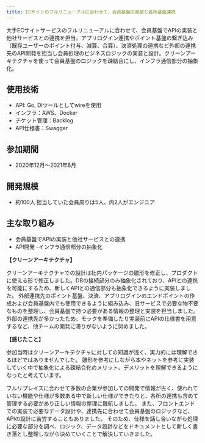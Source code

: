```yaml
---
title: ECサイトのフルリニューアルに合わせて、会員基盤の実装と各所基盤連携
---
```


大手ECサイトサービスのフルリニューアルに合わせて、会員基盤でAPIの実装と他社サービスとの連携を担当。アプリログイン連携やポイント基盤の繋ぎ込み（既存ユーザーのポイント付与、減算、合算）、決済処理の連携など外部の連携先のAPI開発を担当し会員処理のビジネスロジックの実装と設計。クリーンアーキテクチャを使って会員基盤のロジックを疎結合にし、インフラ通信部分の抽象化。

## 使用技術

- API: Go, DIツールとしてwireを使用
- インフラ：AWS、Docker
- チケット管理：Backlog
- API仕様書：Swagger

## 参加期間

- 2020年12月〜2021年8月

## 開発規模

- 約100人
  担当していた会員周りは5人、内2人がエンジニア

## 主な取り組み

- 会員基盤でAPIの実装と他社サービスとの連携
- API開発 -インフラ通信部分の抽象化

**【クリーンアーキテクチャ】**

クリーンアーキテクチャでの設計は社内パッケージの雛形を修正し、プロダクトに使える形で修正しました。DBの接続部分のみ抽象化されており、APIとの連携を可能にするため、新しくAPIとの通信部分も抽象化できるように実装しました。
外部連携先のポイント基盤、決済、アプリログインのエンドポイントの作成および会員基盤内でも使用できるように組み込み、旧サービスで必要な物不要なものを整理し、会員基盤で持つ必要がある情報の整理と実装を担当しました。
外部の連携先が多かったため、モックを準備したり実装前にAPIの仕様書を用意するなど、他チームの開発に滞りがないように努めました。

**【感じたこと】**

参加当時はクリーンアーキテクチャに対しての知識が浅く、実力的には理解できるほどではありませんでした。
雛形を参考にしながら本やネットを参考に実装していく中で抽象化による疎結合化のメリット、デメリットを理解できるようになったと考えています。

フルリプレイスに合わせて多数の企業が参加しての開発で情報が古く、使われていない機能や仕様が多数ある中で新しい仕様ができたりと、各所の連携も含めて管理する必要があり正しい情報の整理に難航しました。
また、フロントエンドでの実装で必要なデータ設計や、連携先に合わせて会員基盤のロジックなど、APIの設計に苦労することもありました。
そのため、仕様を話し合いながら処理に必要な部分を調べ、ロジック、データ設計などをドキュメントとして新しく書き落とし整理しながら決めていくことで解決していきました。
